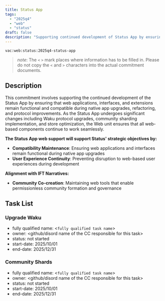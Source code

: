 ```yaml
---
title: Status App
tags:
  - "2025q4"
  - "web"
  - "status"
draft: false
description: "Supporting continued development of Status App by ensuring web applications, interfaces, and extensions remain functional during native app upgrades, refactoring, and protocol improvements."
---
```


`vac:web:status:2025q4-status-app`

> *note*: The `<` `>` mark places where information has to be filled in. Please do not copy the `<` and `>` characters into the actual commitment documents.

## Description

This commitment involves supporting the continued development of the Status App by ensuring that web applications, interfaces, and extensions remain functional and compatible during native app upgrades, refactoring, and protocol improvements. As the Status App undergoes significant changes including Waku protocol upgrades, community sharding implementation, and store optimization, the Web unit ensures that all web-based components continue to work seamlessly.

**The Status App web support will support Status' strategic objectives by:**
- **Compatibility Maintenance**: Ensuring web applications and interfaces remain functional during native app upgrades
- **User Experience Continuity**: Preventing disruption to web-based user experiences during development

**Alignment with IFT Narratives:**
- **Community Co-creation**: Maintaining web tools that enable permissionless community formation and governance

## Task List

### Upgrade Waku

* fully qualified name: <`fully qualified task name`>
* owner: <github/disord name of the CC responsible for this task>
* status: not started
* start-date: 2025/10/01
* end-date: 2025/12/31

### Community Shards

* fully qualified name: <`fully qualified task name`>
* owner: <github/disord name of the CC responsible for this task>
* status: not started
* start-date: 2025/10/01
* end-date: 2025/12/31
